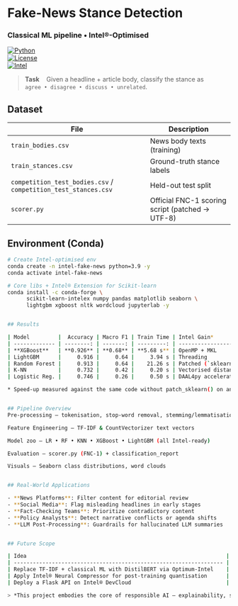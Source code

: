 # Fake-News Stance Detection 
### Classical ML pipeline • Intel®-Optimised

[![Python](https://img.shields.io/badge/Python-3.9-blue?logo=python)](https://python.org)  
[![License](https://img.shields.io/badge/License-MIT-green.svg)](LICENSE)  
[![Intel](https://img.shields.io/badge/Optimised%20for-Intel®%20CPUs-lightgrey?logo=intel)](https://www.intel.com/content/www/us/en/developer/topic-technology/ai.html)

> **Task**&nbsp; &nbsp; Given a headline + article body, classify the stance as  
> `agree • disagree • discuss • unrelated`.


## Dataset

| File | Description |
|------|-------------|
| `train_bodies.csv`  | News body texts (training) |
| `train_stances.csv` | Ground-truth stance labels |
| `competition_test_bodies.csv` / `competition_test_stances.csv` | Held-out test split |
| `scorer.py` | Official FNC-1 scoring script (patched → UTF-8) |


## Environment (Conda)

```bash
# Create Intel-optimised env
conda create -n intel-fake-news python=3.9 -y
conda activate intel-fake-news

# Core libs + Intel® Extension for Scikit-learn
conda install -c conda-forge \
      scikit-learn-intelex numpy pandas matplotlib seaborn \
      lightgbm xgboost nltk wordcloud jupyterlab -y


## Results

| Model         |  Accuracy | Macro F1 | Train Time | Intel Gain*           |
| ------------- | --------: | -------: | ---------: | --------------------- |
| **XGBoost**   | **0.926** | **0.68** | **5.68 s** | OpenMP + MKL          |
| LightGBM      |     0.916 |     0.64 |     3.94 s | Threading             |
| Random Forest |     0.913 |     0.64 |    21.26 s | Patched (`sklearnex`) |
| K-NN          |     0.732 |     0.42 |     0.20 s | Vectorised distance   |
| Logistic Reg. |     0.746 |     0.26 |     0.50 s | DAAL4py accelerated   |

* Speed-up measured against the same code without patch_sklearn() on an Intel® Core™ i7-13700H CPU.


## Pipeline Overview
Pre-processing – tokenisation, stop-word removal, stemming/lemmatisation

Feature Engineering – TF-IDF & CountVectorizer text vectors

Model zoo – LR • RF • KNN • XGBoost • LightGBM (all Intel-ready)

Evaluation – scorer.py (FNC-1) + classification_report

Visuals – Seaborn class distributions, word clouds


## Real-World Applications

- **News Platforms**: Filter content for editorial review
- **Social Media**: Flag misleading headlines in early stages
- **Fact-Checking Teams**: Prioritize contradictory content
- **Policy Analysts**: Detect narrative conflicts or agenda shifts
- **LLM Post-Processing**: Guardrails for hallucinated LLM summaries


## Future Scope

| Idea                                                               | Benefit                            |
| ------------------------------------------------------------------ | ---------------------------------- |
| Replace TF-IDF + classical ML with DistilBERT via Optimum-Intel    | Modern embeddings + oneAPI kernels |
| Apply Intel® Neural Compressor for post-training quantisation      | Smaller/faster models for edge     |
| Deploy a Flask API on Intel® DevCloud                              | Real-time stance inference demo    |

> *This project embodies the core of responsible AI — explainability, scalability, and social relevance in tackling misinformation.*
